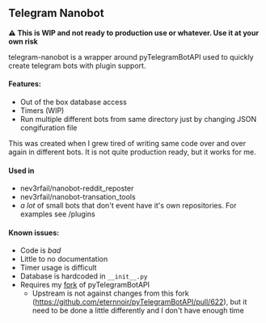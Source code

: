 ## Telegram Nanobot
**⚠️ This is WIP and not ready to production use or whatever. Use it at your own risk**

telegram-nanobot is a wrapper around pyTelegramBotAPI used to quickly create telegram bots with plugin support.
#### Features:
* Out of the box database access
* Timers (WIP)
* Run multiple different bots from same directory just by changing JSON congifuration file

This was created when I grew tired of writing same code over and over again in different bots. It is not quite production ready, but it works for me.
#### Used in
* nev3rfail/nanobot-reddit_reposter
* nev3rfail/nanobot-transation_tools
* _a lot_ of small bots that don't event have it's own repositories. For examples see /plugins

#### Known issues:
* Code is _bad_
* Little to no documentation
* Timer usage is difficult
* Database is hardcoded in `__init__.py`
* Requires my [fork](https://github.com/nev3rfail/pyTelegramBotAPI) of pyTelegramBotAPI
  * Upstream is not against changes from this fork (https://github.com/eternnoir/pyTelegramBotAPI/pull/622), but it need to be done a little differently and I don't have enough time

